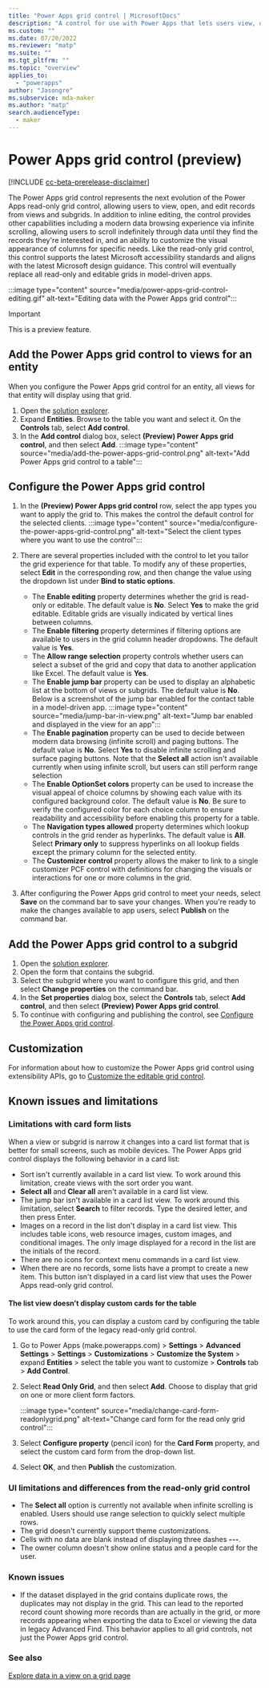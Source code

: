 ```yaml
---
title: "Power Apps grid control | MicrosoftDocs"
description: "A control for use with Power Apps that lets users view, open, and edit records from a view or subgrid"
ms.custom: ""
ms.date: 07/20/2022
ms.reviewer: "matp"
ms.suite: ""
ms.tgt_pltfrm: ""
ms.topic: "overview"
applies_to: 
  - "powerapps"
author: "Jasongre"
ms.subservice: mda-maker
ms.author: "matp"
search.audienceType: 
  - maker
---
```

# Power Apps grid control (preview)

[!INCLUDE [cc-beta-prerelease-disclaimer](../../includes/cc-beta-prerelease-disclaimer.md)]

The Power Apps grid control represents the next evolution of the Power Apps read-only grid control, allowing users to view, open, and edit records from views and subgrids. In addition to inline editing, the control provides other capabilities including a modern data browsing experience via infinite scrolling, allowing users to scroll indefinitely through data until they find the records they're interested in, and an ability to customize the visual appearance of columns for specific needs. Like the read-only grid control, this control supports the latest Microsoft accessibility standards and aligns with the latest Microsoft design guidance. This control will eventually replace all read-only and editable grids in model-driven apps.

:::image type="content" source="media/power-apps-grid-control-editing.gif" alt-text="Editing data with the Power Apps grid control":::

> [!IMPORTANT]
> This is a preview feature.

## Add the Power Apps grid control to views for an entity

When you configure the Power Apps grid control for an entity, all views for that entity will display using that grid.

1.	Open the [solution explorer](advanced-navigation.md#solution-explorer).
1.	Expand **Entities**. Browse to the table you want and select it. On the **Controls** tab, select **Add control**.
1.	In the **Add control** dialog box, select **(Preview) Power Apps grid control**, and then select **Add**.
    :::image type="content" source="media/add-the-power-apps-grid-control.png" alt-text="Add Power Apps grid control to a table":::

## Configure the Power Apps grid control

1.	In the **(Preview) Power Apps grid control** row, select the app types you want to apply the grid to. This makes the control the default control for the selected clients. 
    :::image type="content" source="media/configure-the-power-apps-grid-control.png" alt-text="Select the client types where you want to use the control":::
1.	There are several properties included with the control to let you tailor the grid experience for that table. To modify any of these properties, select **Edit** in the corresponding row, and then change the value using the dropdown list under **Bind to static options**. 
    - The **Enable editing** property determines whether the grid is read-only or editable. The default value is **No**. Select **Yes** to make the grid editable. Editable grids are visually indicated by vertical lines between columns.
    - The **Enable filtering** property determines if filtering options are available to users in the grid column header dropdowns. The default value is **Yes**. 
    - The **Allow range selection** property controls whether users can select a subset of the grid and copy that data to another application like Excel. The default value is **Yes**.
    - The **Enable jump bar** property can be used to display an alphabetic list at the bottom of views or subgrids. The default value is **No**. Below is a screenshot of the jump bar enabled for the contact table in a model-driven app. 
       :::image type="content" source="media/jump-bar-in-view.png" alt-text="Jump bar enabled and displayed in the view for an app":::
    - The **Enable pagination** property can be used to decide between modern data browsing (infinite scroll) and paging buttons. The default value is **No**. Select **Yes** to disable infinite scrolling and surface paging buttons. Note that the **Select all** action isn't available currently when using infinite scroll, but users can still perform range selection
    - The **Enable OptionSet colors** property can be used to increase the visual appeal of choice columns by showing each value with its configured background color.  The default value is **No**. Be sure to verify the configured color for each choice column to ensure readability and accessibility before enabling this property for a table.  
    - The **Navigation types allowed** property determines which lookup controls in the grid render as hyperlinks. The default value is **All**. Select **Primary only** to suppress hyperlinks on all lookup fields except the primary column for the selected entity.  
    -  The **Customizer control** property allows the maker to link to a single customizer PCF control with definitions for changing the visuals or interactions for one or more columns in the grid. <!-- More information: [Customizing the Power Apps grid control](tbd) -->

3. After configuring the Power Apps grid control to meet your needs, select **Save** on the command bar to save your changes. When you're ready to make the changes available to app users, select **Publish** on the command bar.
 
## Add the Power Apps grid control to a subgrid

1.	Open the [solution explorer](advanced-navigation.md#solution-explorer).
1.	Open the form that contains the subgrid.
1.	Select the subgrid where you want to configure this grid, and then select **Change properties** on the command bar.
1.	In the **Set properties** dialog box, select the **Controls** tab, select **Add control**, and then select **(Preview) Power Apps grid control**.
1.	To continue with configuring and publishing the control, see [Configure the Power Apps grid control](#configure-the-power-apps-grid-control).

## Customization

For information about how to customize the Power Apps grid control using extensibility APIs, go to [Customize the editable grid control](/power-apps/developer/component-framework/customize-editable-grid-control).

## Known issues and limitations

### Limitations with card form lists

When a view or subgrid is narrow it changes into a card list format that is better for small screens, such as mobile devices. The Power Apps grid control displays the following behavior in a card list:

-  Sort isn't currently available in a card list view. To work around this limitation, create views with the sort order you want.
-  **Select all** and **Clear all** aren't available in a card list view.
-  The jump bar isn't available in a card list view. To work around this limitation, select **Search** to filter records. Type the desired letter, and then press Enter.
-  Images on a record in the list don't display in a card list view. This includes table icons, web resource images, custom images, and conditional images. The only image displayed for a record in the list are the initials of the record.
-  There are no icons for context menu commands in a card list view.
-  When there are no records, some lists have a prompt to create a new item. This button isn't displayed in a card list view that uses the Power Apps read-only grid control.

#### The list view doesn’t display custom cards for the table

To work around this, you can display a custom card by configuring the table to use the card form of the legacy read-only grid control.
1. Go to Power Apps (make.powerapps.com) > **Settings** > **Advanced Settings** > **Settings** > **Customizations** > **Customize the System** > expand **Entities** > select the table you want to customize > **Controls** tab > **Add Control**.
1. Select **Read Only Grid**, and then select **Add**. Choose to display that grid on one or more client form factors.

   :::image type="content" source="media/change-card-form-readonlygrid.png" alt-text="Change card form for the read only grid control":::

1. Select **Configure property** (pencil icon) for the **Card Form** property, and select the custom card form from the drop-down list.
1. Select **OK**, and then **Publish** the customization.

### UI limitations and differences from the read-only grid control

- The **Select all** option is currently not available when infinite scrolling is enabled. Users should use range selection to quickly select multiple rows. 
- The grid doesn't currently support theme customizations.
- Cells with no data are blank instead of displaying three dashes **---**.
- The owner column doesn't show online status and a people card for the user.

### Known issues
-  If the dataset displayed in the grid contains duplicate rows, the duplicates may not display in the grid. This can lead to the reported record count showing more records than are actually in the grid, or more records appearing when exporting the data to Excel or viewing the data in legacy Advanced Find. This behavior applies to all grid controls, not just the Power Apps grid control. 

### See also

[Explore data in a view on a grid page](../../user/grid-filters.md)
